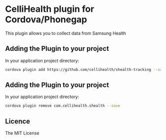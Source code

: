 # CelliHealth plugin for Cordova/Phonegap #

This plugin allows you to collect data from Samsung Health


## Adding the Plugin to your project ##

In your application project directory:

```bash
cordova plugin add https://github.com/cellihealth/shealth-tracking --save
```

## Adding the Plugin to your project ##

In your application project directory:

```bash
cordova plugin remove com.cellihealth.shealth --save
```


## Licence ##

The MIT License